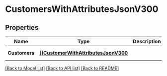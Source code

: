 # CustomersWithAttributesJsonV300

## Properties
Name | Type | Description | Notes
------------ | ------------- | ------------- | -------------
**Customers** | [**[]CustomerWithAttributesJsonV300**](CustomerWithAttributesJsonV300.md) |  | [default to null]

[[Back to Model list]](../README.md#documentation-for-models) [[Back to API list]](../README.md#documentation-for-api-endpoints) [[Back to README]](../README.md)


